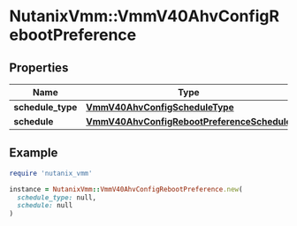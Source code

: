 # NutanixVmm::VmmV40AhvConfigRebootPreference

## Properties

| Name | Type | Description | Notes |
| ---- | ---- | ----------- | ----- |
| **schedule_type** | [**VmmV40AhvConfigScheduleType**](VmmV40AhvConfigScheduleType.md) |  | [optional] |
| **schedule** | [**VmmV40AhvConfigRebootPreferenceSchedule**](VmmV40AhvConfigRebootPreferenceSchedule.md) |  | [optional] |

## Example

```ruby
require 'nutanix_vmm'

instance = NutanixVmm::VmmV40AhvConfigRebootPreference.new(
  schedule_type: null,
  schedule: null
)
```

